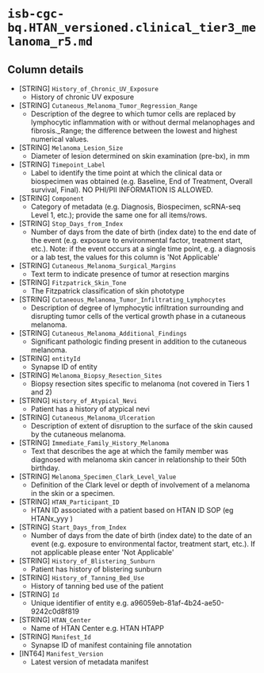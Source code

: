# `isb-cgc-bq.HTAN_versioned.clinical_tier3_melanoma_r5.md`

## Column details

* [STRING]    `History_of_Chronic_UV_Exposure`
  - History of chronic UV exposure
* [STRING]    `Cutaneous_Melanoma_Tumor_Regression_Range`
  - Description of the degree to which tumor cells are replaced by lymphocytic inflammation with or without dermal melanophages and fibrosis._Range; the difference between the lowest and highest numerical values.
* [STRING]    `Melanoma_Lesion_Size`
  - Diameter of lesion determined on skin examination (pre-bx), in mm
* [STRING]    `Timepoint_Label`
  - Label to identify the time point at which the clinical data or biospecimen was obtained (e.g. Baseline, End of Treatment, Overall survival, Final). NO PHI/PII INFORMATION IS ALLOWED.
* [STRING]    `Component`
  - Category of metadata (e.g. Diagnosis, Biospecimen, scRNA-seq Level 1, etc.); provide the same one for all items/rows.
* [STRING]    `Stop_Days_from_Index`
  - Number of days from the date of birth (index date) to the end date of the event (e.g. exposure to environmental factor, treatment start, etc.). Note: if the event occurs at a single time point, e.g. a diagnosis or a lab test, the values for this column is 'Not Applicable'
* [STRING]    `Cutaneous_Melanoma_Surgical_Margins`
  - Text term to indicate presence of tumor at resection margins
* [STRING]    `Fitzpatrick_Skin_Tone`
  - The Fitzpatrick classification of skin phototype
* [STRING]    `Cutaneous_Melanoma_Tumor_Infiltrating_Lymphocytes`
  - Description of degree of lymphocytic infiltration surrounding and disrupting tumor cells of the vertical growth phase in a cutaneous melanoma.
* [STRING]    `Cutaneous_Melanoma_Additional_Findings`
  - Significant pathologic finding present in addition to the cutaneous melanoma.
* [STRING]    `entityId`
  - Synapse ID of entity
* [STRING]    `Melanoma_Biopsy_Resection_Sites`
  - Biopsy resection sites specific to melanoma (not covered in Tiers 1 and 2)
* [STRING]    `History_of_Atypical_Nevi`
  - Patient has a history of atypical nevi
* [STRING]    `Cutaneous_Melanoma_Ulceration`
  - Description of extent of disruption to the surface of the skin caused by the cutaneous melanoma.
* [STRING]    `Immediate_Family_History_Melanoma`
  - Text that describes the age at which the family member was diagnosed with melanoma skin cancer in relationship to their 50th birthday.
* [STRING]    `Melanoma_Specimen_Clark_Level_Value`
  - Definition of the Clark level or depth of involvement of a melanoma in the skin or a specimen.
* [STRING]    `HTAN_Participant_ID`
  - HTAN ID associated with a patient based on HTAN ID SOP (eg HTANx_yyy )
* [STRING]    `Start_Days_from_Index`
  - Number of days from the date of birth (index date) to the date of an event (e.g. exposure to environmental factor, treatment start, etc.). If not applicable please enter 'Not Applicable'
* [STRING]    `History_of_Blistering_Sunburn`
  - Patient has history of blistering sunburn
* [STRING]    `History_of_Tanning_Bed_Use`
  - History of tanning bed use of the patient
* [STRING]    `Id`
  - Unique identifier of entity e.g. a96059eb-81af-4b24-ae50-9242c0d8f819
* [STRING]    `HTAN_Center`
  - Name of HTAN Center e.g. HTAN HTAPP
* [STRING]    `Manifest_Id`
  - Synapse ID of manifest containing file annotation
* [INT64]    `Manifest_Version`
  - Latest version of metadata manifest

